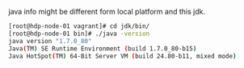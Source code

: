 java info might be different form local platform and this jdk.

```sh
[root@hdp-node-01 vagrant]# cd jdk/bin/
[root@hdp-node-01 bin]# ./java -version
java version "1.7.0_80"
Java(TM) SE Runtime Environment (build 1.7.0_80-b15)
Java HotSpot(TM) 64-Bit Server VM (build 24.80-b11, mixed mode)
```